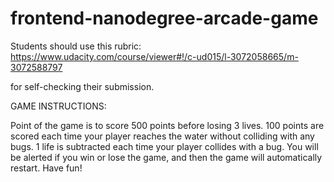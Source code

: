 frontend-nanodegree-arcade-game
===============================

Students should use this rubric: https://www.udacity.com/course/viewer#!/c-ud015/l-3072058665/m-3072588797

for self-checking their submission.

GAME INSTRUCTIONS:

Point of the game is to score 500 points before losing 3 lives.  100 points are scored each time your player reaches the water without colliding with any bugs.  1 life is subtracted each time your player collides with a bug. You will be alerted if you win or lose the game, and then the game will automatically restart. Have fun!

